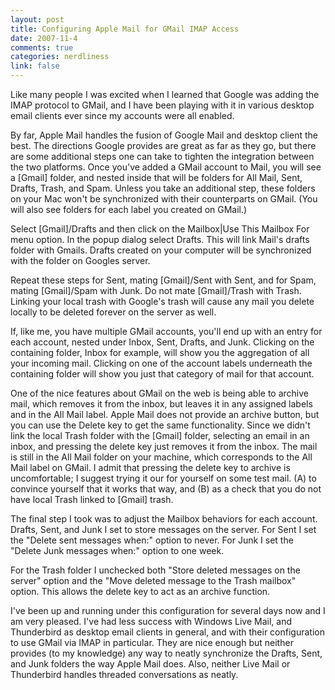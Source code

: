 ```yaml
--- 
layout: post
title: Configuring Apple Mail for GMail IMAP Access
date: 2007-11-4
comments: true
categories: nerdliness
link: false
---
```

Like many people I was excited when I learned that Google was adding the IMAP protocol to GMail, and I have been playing with it in various desktop email clients ever since my accounts were all enabled.

By far, Apple Mail handles the fusion of Google Mail and desktop client the best.  The directions Google provides are great as far as they go, but there are some additional steps one can take to tighten the integration between the two platforms.  Once you've added a GMail account to Mail, you will see a [Gmail] folder, and nested inside that will be folders for All Mail, Sent, Drafts, Trash, and Spam.  Unless you take an additional step, these folders on your Mac won't be synchronized with their counterparts on GMail.  (You will also see folders for each label you created on GMail.)

Select [Gmail]/Drafts and then click on the Mailbox|Use This Mailbox For menu option.  In the popup dialog select Drafts.  This will link Mail's drafts folder with Gmails.  Drafts created on your computer will be synchronized with the folder on Googles server.

Repeat these steps for Sent, mating [Gmail]/Sent with Sent, and for Spam, mating [Gmail]/Spam with Junk.  Do not mate [Gmail]/Trash with Trash.  Linking your local trash with Google's trash will cause any mail you delete locally to be deleted forever on the server as well.

If, like me, you have multiple GMail accounts, you'll end up with an entry for each account, nested under Inbox, Sent, Drafts, and Junk.  Clicking on the containing folder, Inbox for example, will show you the aggregation of all your incoming mail.  Clicking on one of the account labels underneath the containing folder will show you just that category of mail for that account.

One of the nice features about GMail on the web is being able to archive mail, which removes it from the inbox, but leaves it in any assigned labels and in the All Mail label.  Apple Mail does not provide an archive button, but you can use the Delete key to get the same functionality.  Since we didn't link the local Trash folder with the [Gmail] folder, selecting an email in an inbox, and pressing the delete key just removes it from the inbox.  The mail is still in the All Mail folder on your machine, which corresponds to the All Mail label on GMail.  I admit that pressing the delete key to archive is uncomfortable; I suggest trying it our for yourself on some test mail.  (A) to convince yourself that it works that way, and (B) as a check that you do not have local Trash linked to [Gmail] trash.

The final step I took was to adjust the Mailbox behaviors for each account.  Drafts, Sent, and Junk I set to store messages on the server.  For Sent I set the "Delete sent messages when:" option to never.  For Junk I set the "Delete Junk messages when:" option to one week.

For the Trash folder I unchecked both "Store deleted messages on the server" option and the "Move deleted message to the Trash mailbox" option.  This allows the delete key to act as an archive function.

I've been up and running under this configuration for several days now and I am very pleased.  I've had less success with Windows Live Mail, and Thunderbird as desktop email clients in general, and with their configuration to use GMail via IMAP in particular.  They are nice enough but neither provides (to my knowledge) any way to neatly synchronize the Drafts, Sent, and Junk folders the way Apple Mail does.  Also, neither Live Mail or Thunderbird handles threaded conversations as neatly.
